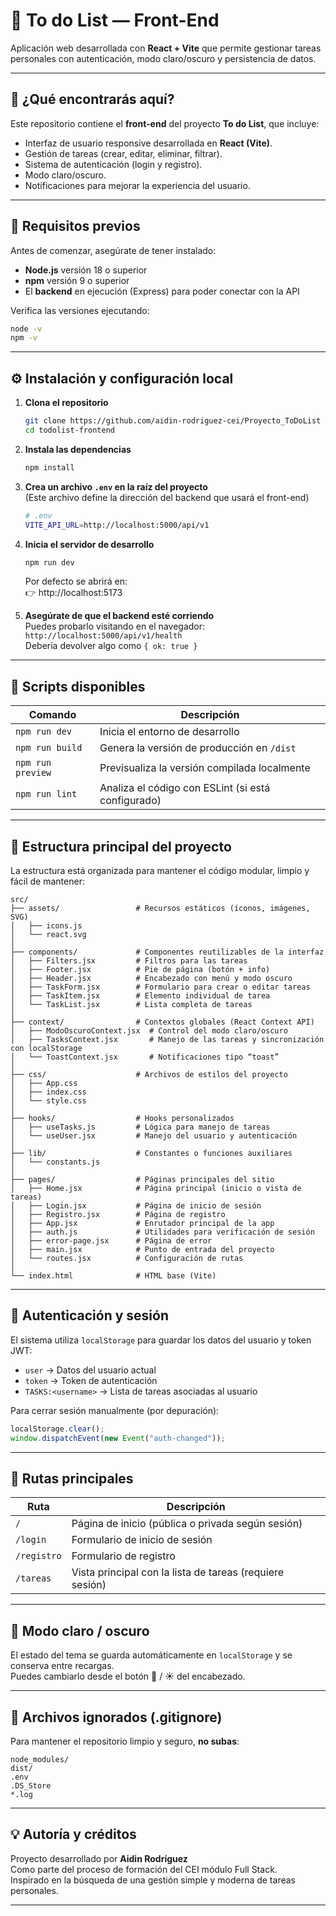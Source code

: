 # 📝 To do List — Front-End

Aplicación web desarrollada con **React + Vite** que permite gestionar tareas personales con autenticación, modo claro/oscuro y persistencia de datos.  

---

## 🌟 ¿Qué encontrarás aquí?

Este repositorio contiene el **front-end** del proyecto **To do List**, que incluye:

- Interfaz de usuario responsive desarrollada en **React (Vite)**.  
- Gestión de tareas (crear, editar, eliminar, filtrar).  
- Sistema de autenticación (login y registro).  
- Modo claro/oscuro.  
- Notificaciones para mejorar la experiencia del usuario.  

---

## 🧰 Requisitos previos

Antes de comenzar, asegúrate de tener instalado:

- **Node.js** versión 18 o superior  
- **npm** versión 9 o superior  
- El **backend** en ejecución (Express) para poder conectar con la API

Verifica las versiones ejecutando:

```bash
node -v
npm -v
```

---

## ⚙️ Instalación y configuración local

1. **Clona el repositorio**
   ```bash
   git clone https://github.com/aidin-rodriguez-cei/Proyecto_ToDoList
   cd todolist-frontend
   ```

2. **Instala las dependencias**
   ```bash
   npm install
   ```

3. **Crea un archivo `.env` en la raíz del proyecto**  
   (Este archivo define la dirección del backend que usará el front-end)

   ```bash
   # .env
   VITE_API_URL=http://localhost:5000/api/v1
   ```

4. **Inicia el servidor de desarrollo**
   ```bash
   npm run dev
   ```

   Por defecto se abrirá en:  
   👉 http://localhost:5173

5. **Asegúrate de que el backend esté corriendo**  
   Puedes probarlo visitando en el navegador:  
   `http://localhost:5000/api/v1/health`  
   Debería devolver algo como `{ ok: true }`

---

## 🧪 Scripts disponibles

| Comando | Descripción |
|----------|--------------|
| `npm run dev` | Inicia el entorno de desarrollo |
| `npm run build` | Genera la versión de producción en `/dist` |
| `npm run preview` | Previsualiza la versión compilada localmente |
| `npm run lint` | Analiza el código con ESLint (si está configurado) |

---

## 📁 Estructura principal del proyecto
La estructura está organizada para mantener el código modular, limpio y fácil de mantener:

```
src/
├── assets/                 # Recursos estáticos (íconos, imágenes, SVG)
│   ├── icons.js
│   └── react.svg
│
├── components/             # Componentes reutilizables de la interfaz
│   ├── Filters.jsx         # Filtros para las tareas
│   ├── Footer.jsx          # Pie de página (botón + info)
│   ├── Header.jsx          # Encabezado con menú y modo oscuro
│   ├── TaskForm.jsx        # Formulario para crear o editar tareas
│   ├── TaskItem.jsx        # Elemento individual de tarea
│   └── TaskList.jsx        # Lista completa de tareas
│
├── context/                # Contextos globales (React Context API)
│   ├── ModoOscuroContext.jsx  # Control del modo claro/oscuro
│   ├── TasksContext.jsx       # Manejo de las tareas y sincronización con localStorage
│   └── ToastContext.jsx       # Notificaciones tipo “toast”
│
├── css/                    # Archivos de estilos del proyecto
│   ├── App.css
│   ├── index.css
│   └── style.css
│
├── hooks/                  # Hooks personalizados
│   ├── useTasks.js         # Lógica para manejo de tareas
│   └── useUser.jsx         # Manejo del usuario y autenticación
│
├── lib/                    # Constantes o funciones auxiliares
│   └── constants.js
│
├── pages/                  # Páginas principales del sitio
│   ├── Home.jsx            # Página principal (inicio o vista de tareas)
│   ├── Login.jsx           # Página de inicio de sesión
│   ├── Registro.jsx        # Página de registro
│   ├── App.jsx             # Enrutador principal de la app
│   ├── auth.js             # Utilidades para verificación de sesión
│   ├── error-page.jsx      # Página de error
│   ├── main.jsx            # Punto de entrada del proyecto
│   └── routes.jsx          # Configuración de rutas
│
└── index.html              # HTML base (Vite)

```

---

## 🔐 Autenticación y sesión

El sistema utiliza `localStorage` para guardar los datos del usuario y token JWT:

- `user` → Datos del usuario actual  
- `token` → Token de autenticación  
- `TASKS:<username>` → Lista de tareas asociadas al usuario

Para cerrar sesión manualmente (por depuración):
```js
localStorage.clear();
window.dispatchEvent(new Event("auth-changed"));
```

---

## 🧭 Rutas principales

| Ruta | Descripción |
|------|--------------|
| `/` | Página de inicio (pública o privada según sesión) |
| `/login` | Formulario de inicio de sesión |
| `/registro` | Formulario de registro |
| `/tareas` | Vista principal con la lista de tareas (requiere sesión) |

---

## 🎨 Modo claro / oscuro

El estado del tema se guarda automáticamente en `localStorage` y se conserva entre recargas.  
Puedes cambiarlo desde el botón 🌙 / ☀️ del encabezado.

---

## 🧹 Archivos ignorados (.gitignore)

Para mantener el repositorio limpio y seguro, **no subas**:

```
node_modules/
dist/
.env
.DS_Store
*.log
```

---

## 💡 Autoría y créditos

Proyecto desarrollado por **Aidin Rodríguez**  
Como parte del proceso de formación del CEI módulo Full Stack.  
Inspirado en la búsqueda de una gestión simple y moderna de tareas personales.

---
